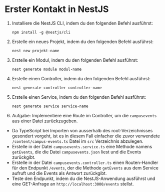 # Erster Kontakt in NestJS

1. Installiere die NestJS CLI, indem du den folgenden Befehl ausführst:
    ```
    npm install -g @nestjs/cli
    ```

2. Erstelle ein neues Projekt, indem du den folgenden Befehl ausführst:
    ```
    nest new projekt-name
    ```

3. Erstelle ein Modul, indem du den folgenden Befehl ausführst:
    ```
    nest generate module modul-name
    ```

4. Erstelle einen Controller, indem du den folgenden Befehl ausführst:
    ```
    nest generate controller controller-name
    ```

5. Erstelle einen Service, indem du den folgenden Befehl ausführst:
    ```
    nest generate service service-name
    ```

6. Aufgabe: Implementiere eine Route im Controller, um die `campusevents` aus einer Datei zurückzugeben.

- Da TypeScript bei Importen von ausserhalb des root-Verzeichnisses gesondert vorgeht, ist es in diesem Fall einfacher die zuvor verwendete `/content/campus-events.ts` Datei im `src` Verzeichnis abzulegen.
- Erstelle in der Datei `campusevents.service.ts` eine Methode namens `getEvents`, die die Datei `campusevents.json` liest und die Events zurückgibt.
- Erstelle in der Datei `campusevents.controller.ts` einen Routen-Handler für den Endpunkt `/events`, der die Methode `getEvents` aus dem Service aufruft und die Events als Antwort zurückgibt.
- Teste den Endpunkt, indem du die NestJS-Anwendung ausführst und eine GET-Anfrage an `http://localhost:3000/events` stellst.

